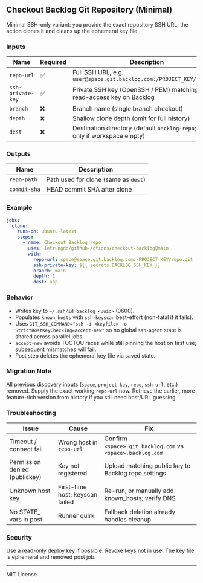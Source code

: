 ## Checkout Backlog Git Repository (Minimal)

Minimal SSH-only variant: you provide the exact repository SSH URL; the action clones it and cleans up the ephemeral key file.

### Inputs
| Name | Required | Description |
|------|----------|-------------|
| `repo-url` | ✅ | Full SSH URL, e.g. `user@space.git.backlog.com:/PROJECT_KEY/repo.git` |
| `ssh-private-key` | ✅ | Private SSH key (OpenSSH / PEM) matching a read-access key on Backlog |
| `branch` | ❌ | Branch name (single branch checkout) |
| `depth` | ❌ | Shallow clone depth (omit for full history) |
| `dest` | ❌ | Destination directory (default `backlog-repo`; use `.` only if workspace empty) |

### Outputs
| Name | Description |
|------|-------------|
| `repo-path` | Path used for clone (same as `dest`) |
| `commit-sha` | HEAD commit SHA after clone |

### Example
```yaml
jobs:
  clone:
    runs-on: ubuntu-latest
    steps:
      - name: Checkout Backlog repo
        uses: letrungdo/github-actions/checkout-backlog@main
        with:
          repo-url: space@space.git.backlog.com:/PROJECT_KEY/repo.git
          ssh-private-key: ${{ secrets.BACKLOG_SSH_KEY }}
          branch: main
          depth: 1
          dest: app
```

### Behavior
- Writes key to `~/.ssh/id_backlog_<uuid>` (0600).
- Populates `known_hosts` with `ssh-keyscan` best-effort (non-fatal if it fails).
- Uses `GIT_SSH_COMMAND="ssh -i <keyfile> -o StrictHostKeyChecking=accept-new"` so no global `ssh-agent` state is shared across parallel jobs.
- `accept-new` avoids TOCTOU races while still pinning the host on first use; subsequent mismatches will fail.
- Post step deletes the ephemeral key file via saved state.

### Migration Note
All previous discovery inputs (`space`, `project-key`, `repo`, `ssh-url`, etc.) removed. Supply the exact working `repo-url` now. Retrieve the earlier, more feature-rich version from history if you still need host/URL guessing.

### Troubleshooting
| Issue | Cause | Fix |
|-------|-------|-----|
| Timeout / connect fail | Wrong host in `repo-url` | Confirm `<space>.git.backlog.com` vs `<space>.backlog.com` |
| Permission denied (publickey) | Key not registered | Upload matching public key to Backlog repo settings |
| Unknown host key | First-time host; keyscan failed | Re-run; or manually add known_hosts; verify DNS |
| No STATE_ vars in post | Runner quirk | Fallback deletion already handles cleanup |

### Security
Use a read-only deploy key if possible. Revoke keys not in use. The key file is ephemeral and removed post job.

---
MIT License.
